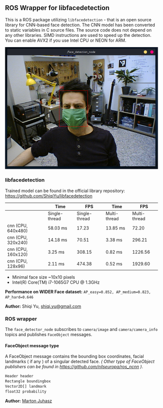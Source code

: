 ## ROS Wrapper for libfacedetection

This is a ROS package utilizing `libfacedetection` - that is an open source library for CNN-based face detection. The CNN model has been converted to static variables in C source files. The source code does not depend on any other libraries. SIMD instructions are used to speed up the detection. You can enable AVX2 if you use Intel CPU or NEON for ARM.

![](doc/detector.png)

### libfacedetection

Trained model can be found in the official library repository: https://github.com/ShiqiYu/libfacedetection

|                    | Time          | FPS           | Time         | FPS          |
| ------------------ | ------------- | ------------- | ------------ | ------------ |
|                    | Single-thread | Single-thread | Multi-thread | Multi-thread |
| cnn (CPU, 640x480) | 58.03 ms      | 17.23         | 13.85 ms     | 72.20        |
| cnn (CPU, 320x240) | 14.18 ms      | 70.51         | 3.38 ms      | 296.21       |
| cnn (CPU, 160x120) | 3.25 ms       | 308.15        | 0.82 ms      | 1226.56      |
| cnn (CPU, 128x96)  | 2.11 ms       | 474.38        | 0.52 ms      | 1929.60      |

- Minimal face size ~10x10 pixels
- Intel(R) Core(TM) i7-1065G7 CPU @ 1.3GHz

**Performance on WIDER Face dataset:** `AP_easy=0.852, AP_medium=0.823, AP_hard=0.646`

**Author:** Shiqi Yu, shiqi.yu@gmail.com

### ROS wrapper

The `face_detector_node` subscribes to `camera/image` and `camera/camera_info` topics and publishes `FaceObject` messages.

#### FaceObject message type

A FaceObject message contains the bounding box coordinates, facial landmarks ( if any ) of a singular detected face. _( Other type of FaceObject publishers can be found in https://github.com/nilseuropa/ros_ncnn )_.

```xml
Header header
Rectangle boundingbox
Vector2D[] landmark
float32 probability
```

**Author:** [Marton Juhasz](https://github.com/nilseuropa)


